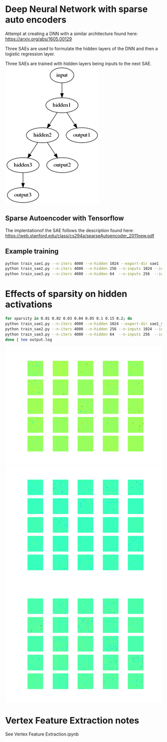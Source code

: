 # Deep Neural Network with sparse auto encoders

Attempt at creating a DNN with a similar architecture found here:
https://arxiv.org/abs/1605.00129

Three SAEs are used to formulate the hidden layers of the DNN and then a 
logistic regression layer.

Three SAEs are trained with hidden layers being inputs to the next SAE.
 ![](3SAEs.png)

## Sparse Autoencoder with Tensorflow
The implentationof the SAE follows the description found here: 
https://web.stanford.edu/class/cs294a/sparseAutoencoder_2011new.pdf

## Example training
```bash
python train_sae1.py --n-iters 4000 --n-hidden 1024 --export-dir sae1 --sparsity 0.15
python train_sae2.py --n-iters 4000 --n-hidden 256 --n-inputs 1024 --input-model-dir sae1 --export-dir sae2 --sparsity 0.15
python train_sae3.py --n-iters 4000 --n-hidden 64  --n-inputs 256  --input-model-dirs sae1 sae2 --export-dir sae3 --sparsity 0.1
```

# Effects of sparsity on hidden activations

```bash
for sparsity in 0.01 0.02 0.03 0.04 0.05 0.1 0.15 0.2; do
python train_sae1.py --n-iters 4000 --n-hidden 1024 --export-dir sae1_${sparsity} --sparsity ${sparsity}
python train_sae2.py --n-iters 4000 --n-hidden 256 --n-inputs 1024 --input-model-dir sae1_${sparsity} --export-dir sae2_${sparsity} --sparsity ${sparsity}
python train_sae3.py --n-iters 4000 --n-hidden 64  --n-inputs 256  --input-model-dirs sae1_${sparsity} sae2_${sparsity} --export-dir sae3_${sparsity} --sparsity ${sparsity}
done | tee output.log
```
 ![sparsity 0.01](images/sae2_0.01_4000.png)
 ![sparsity 0.02](images/sae2_0.02_4000.png)
 ![sparsity 0.03](images/sae2_0.03_4000.png)

# Vertex Feature Extraction notes
See Vertex Feature Extraction.ipynb
